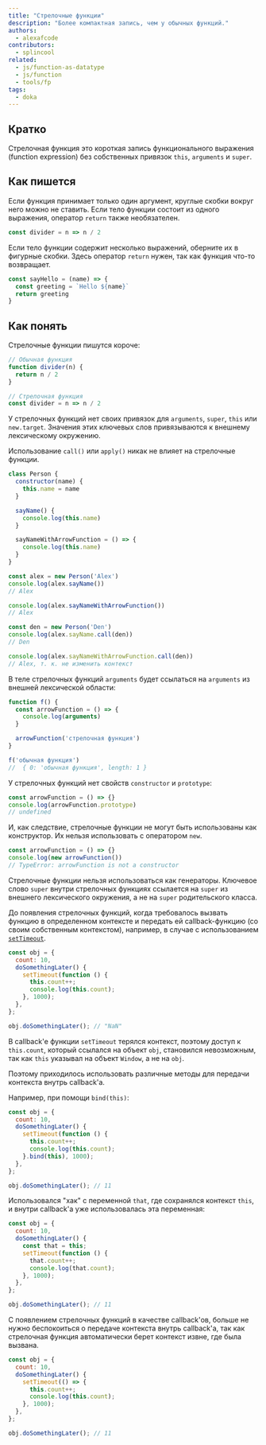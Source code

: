 ```yaml
---
title: "Стрелочные функции"
description: "Более компактная запись, чем у обычных функций."
authors:
  - alexafcode
contributors:
  - splincool
related:
  - js/function-as-datatype
  - js/function
  - tools/fp
tags:
  - doka
---
```


## Кратко

Стрелочная функция это короткая запись функционального выражения (function expression) без собственных привязок `this`, `arguments` и `super`.

## Как пишется

Если функция принимает только один аргумент, круглые скобки вокруг него можно не ставить. Если тело функции состоит из одного выражения, оператор `return` также необязателен.

```js
const divider = n => n / 2
```

Если тело функции содержит несколько выражений, оберните их в фигурные скобки. Здесь оператор `return` нужен, так как функция что-то возвращает.

```js
const sayHello = (name) => {
  const greeting = `Hello ${name}`
  return greeting
}
```

## Как понять

Стрелочные функции пишутся короче:

```js
// Обычная функция
function divider(n) {
  return n / 2
}

// Стрелочная функция
const divider = n => n / 2
```

У стрелочных функций нет своих привязок для `arguments`, `super`, `this` или `new.target`. Значения этих ключевых слов привязываются к внешнему лексическому окружению.

Использование `call()` или `apply()` никак не влияет на стрелочные функции.

```js
class Person {
  constructor(name) {
    this.name = name
  }

  sayName() {
    console.log(this.name)
  }

  sayNameWithArrowFunction = () => {
    console.log(this.name)
  }
}

const alex = new Person('Alex')
console.log(alex.sayName())
// Alex

console.log(alex.sayNameWithArrowFunction())
// Alex

const den = new Person('Den')
console.log(alex.sayName.call(den))
// Den

console.log(alex.sayNameWithArrowFunction.call(den))
// Alex, т. к. не изменить контекст
```

В теле стрелочных функций `arguments` будет ссылаться на `arguments` из внешней лексической области:

```js
function f() {
  const arrowFunction = () => {
    console.log(arguments)
  }

  arrowFunction('стрелочная функция')
}

f('обычная функция')
//  { 0: 'обычная функция', length: 1 }
```

У стрелочных функций нет свойств `сonstructor` и `prototype`:

```js
const arrowFunction = () => {}
console.log(arrowFunction.prototype)
// undefined
```

И, как следствие, стрелочные функции не могут быть использованы как конструктор. Их нельзя использовать с оператором `new`.

```js
const arrowFunction = () => {}
console.log(new arrowFunction())
// TypeError: arrowFunction is not a constructor
```

Стрелочные функции нельзя использоваться как генераторы. Ключевое слово `super` внутри стрелочных функциях ссылается на `super` из внешнего лексического окружения, а не на `super` родительского класса.

До появления стрелочных функций, когда требовалось вызвать функцию в определенном контексте и передать ей callback-функцию (со своим собственным контекстом), например, в случае с использованием [`setTimeout`](/js/settimeout/).

```js
const obj = {
  count: 10,
  doSomethingLater() {
    setTimeout(function () {
      this.count++;
      console.log(this.count);
    }, 1000);
  },
};

obj.doSomethingLater(); // "NaN"
```

В callback'е функции `setTimeout` терялся контекст, поэтому доступ к `this.count`, который ссылался на объект `obj`, становился невозможным, так как `this` указывал на объект `Window`, а не на `obj`.

Поэтому приходилось использовать различные методы для передачи контекста внутрь callback'а.

Например, при помощи `bind(this)`:

```js
const obj = {
  count: 10,
  doSomethingLater() {
    setTimeout(function () {
      this.count++;
      console.log(this.count);
    }.bind(this), 1000);
  },
};

obj.doSomethingLater(); // 11
```

Использовался "хак" с переменной `that`, где сохранялся контекст `this`, и внутри callback'а уже использовалась эта переменная:

```js
const obj = {
  count: 10,
  doSomethingLater() {
    const that = this;
    setTimeout(function () {
      that.count++;
      console.log(that.count);
    }, 1000);
  },
};

obj.doSomethingLater(); // 11
```

С появлением стрелочных функций в качестве callback'ов, больше не нужно беспокоиться о передаче контекста внутрь callback'а, так как стрелочная функция автоматически берет контекст извне, где была вызвана.

```js
const obj = {
  count: 10,
  doSomethingLater() {
    setTimeout(() => {
      this.count++;
      console.log(this.count);
    }, 1000);
  },
};

obj.doSomethingLater(); // 11
```
